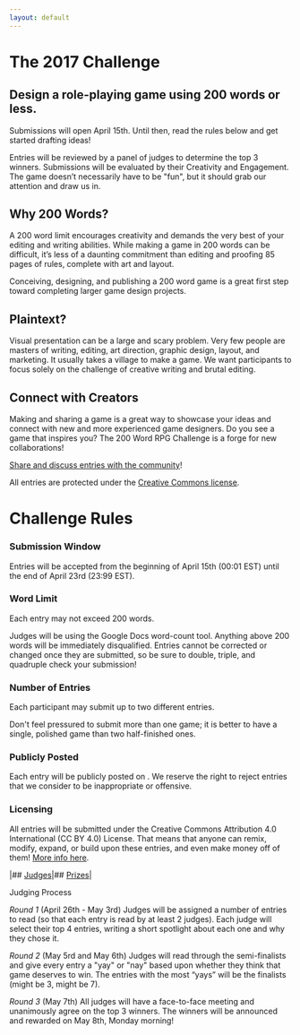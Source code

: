 ```yaml
---
layout: default
---
```


# The 2017 Challenge

## Design a role-playing game using 200 words or less.

Submissions will open April 15th. Until then, read the rules below and get started drafting ideas!

Entries will be reviewed by a panel of judges to determine the top 3 winners. Submissions will be evaluated by their Creativity and Engagement. The game doesn’t necessarily have to be "fun", but it should grab our attention and draw us in.

## Why 200 Words?

A 200 word limit encourages creativity and demands the very best of your editing and writing abilities. While making a game in 200 words can be difficult, it’s less of a daunting commitment than editing and proofing 85 pages of rules, complete with art and layout.

Conceiving, designing, and publishing a 200 word game is a great first step toward completing larger game design projects.

## Plaintext?

Visual presentation can be a large and scary problem. Very few people are masters of writing, editing, art direction, graphic design, layout, and marketing. It usually takes a village to make a game. We want participants to focus solely on the challenge of creative writing and brutal editing.

## Connect with Creators

Making and sharing a game is a great way to showcase your ideas and connect with new and more experienced game designers. Do you see a game that inspires you? The 200 Word RPG Challenge is a forge for new collaborations! 

[Share and discuss entries with the community](https://plus.google.com/u/0/communities/117723893121798044489)! 

All entries are protected under the [Creative Commons license]({{site.baseurl}}/licensing).


# Challenge Rules

### Submission Window
Entries will be accepted from the beginning of April 15th (00:01 EST) until the end of April 23rd (23:99 EST).

### Word Limit 
Each entry may not exceed 200 words.

Judges will be using the Google Docs word-count tool. Anything above 200 words will be immediately disqualified. Entries cannot be corrected or changed once they are submitted, so be sure to double, triple, and quadruple check your submission!

### Number of Entries
Each participant may submit up to two different entries.

Don't feel pressured to submit more than one game; it is better to have a single, polished game than two half-finished ones. 

### Publicly Posted
Each entry will be publicly posted on <this page>. We reserve the right to reject entries that we consider to be inappropriate or offensive. 

### Licensing
All entries will be submitted under the Creative Commons Attribution 4.0 International (CC BY 4.0) License. That means that anyone can remix, modify, expand, or build upon these entries, and even make money off of them! [More info here]({{site.baseurl}}/licensing).


|## [Judges]({{site.baseurl}}/judges)|## [Prizes]({{site.baseurl}}/prizes)|

Judging Process

*Round 1* (April 26th - May 3rd)
Judges will be assigned a number of entries to read (so that each entry is read by at least 2 judges). Each judge will select their top 4 entries, writing a short spotlight about each one and why they chose it. 

*Round 2* (May 5rd and May 6th)
Judges will read through the semi-finalists and give every entry a "yay" or "nay" based upon whether they think that game deserves to win. The entries with the most “yays” will be the finalists (might be 3, might be 7).

*Round 3* (May 7th)
All judges will have a face-to-face meeting and unanimously agree on the top 3 winners. The winners will be announced and rewarded on May 8th, Monday morning!
